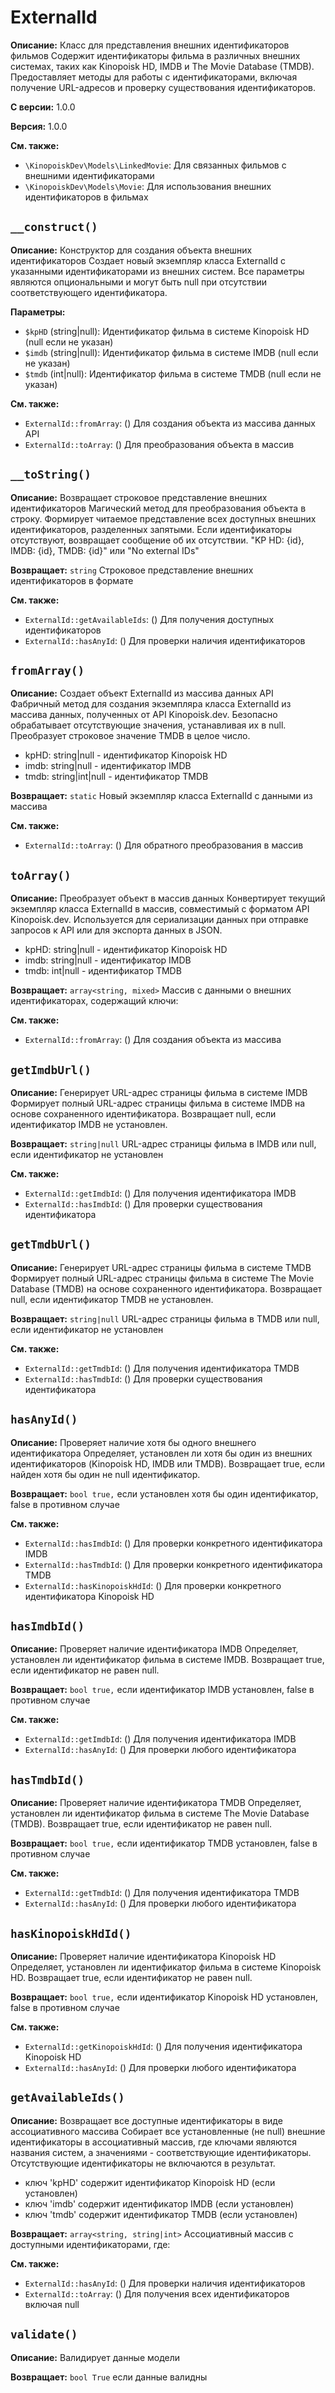# ExternalId

**Описание:** Класс для представления внешних идентификаторов фильмов
Содержит идентификаторы фильма в различных внешних системах, таких как
Kinopoisk HD, IMDB и The Movie Database (TMDB). Предоставляет методы для
работы с идентификаторами, включая получение URL-адресов и проверку
существования идентификаторов.

**С версии:** 1.0.0

**Версия:** 1.0.0

**См. также:**

* `\KinopoiskDev\Models\LinkedMovie`: Для связанных фильмов с внешними идентификаторами
* `\KinopoiskDev\Models\Movie`: Для использования внешних идентификаторов в фильмах

## `__construct()`

**Описание:** Конструктор для создания объекта внешних идентификаторов
Создает новый экземпляр класса ExternalId с указанными идентификаторами
из внешних систем. Все параметры являются опциональными и могут быть null
при отсутствии соответствующего идентификатора.

**Параметры:**

* `$kpHD` (string|null): Идентификатор фильма в системе Kinopoisk HD (null если не указан)
* `$imdb` (string|null): Идентификатор фильма в системе IMDB (null если не указан)
* `$tmdb` (int|null): Идентификатор фильма в системе TMDB (null если не указан)

**См. также:**

* `ExternalId::fromArray`: () Для создания объекта из массива данных API
* `ExternalId::toArray`: () Для преобразования объекта в массив

## `__toString()`

**Описание:** Возвращает строковое представление внешних идентификаторов
Магический метод для преобразования объекта в строку. Формирует читаемое
представление всех доступных внешних идентификаторов, разделенных запятыми.
Если идентификаторы отсутствуют, возвращает сообщение об их отсутствии.
"KP HD: {id}, IMDB: {id}, TMDB: {id}" или "No external IDs"

**Возвращает:** `string` Строковое представление внешних идентификаторов в формате

**См. также:**

* `ExternalId::getAvailableIds`: () Для получения доступных идентификаторов
* `ExternalId::hasAnyId`: () Для проверки наличия идентификаторов

## `fromArray()`

**Описание:** Создает объект ExternalId из массива данных API
Фабричный метод для создания экземпляра класса ExternalId из массива
данных, полученных от API Kinopoisk.dev. Безопасно обрабатывает отсутствующие
значения, устанавливая их в null. Преобразует строковое значение TMDB в целое число.
- kpHD: string|null - идентификатор Kinopoisk HD
- imdb: string|null - идентификатор IMDB
- tmdb: string|int|null - идентификатор TMDB

**Возвращает:** `static` Новый экземпляр класса ExternalId с данными из массива

**См. также:**

* `ExternalId::toArray`: () Для обратного преобразования в массив

## `toArray()`

**Описание:** Преобразует объект в массив данных
Конвертирует текущий экземпляр класса ExternalId в массив,
совместимый с форматом API Kinopoisk.dev. Используется для сериализации
данных при отправке запросов к API или для экспорта данных в JSON.
- kpHD: string|null - идентификатор Kinopoisk HD
- imdb: string|null - идентификатор IMDB
- tmdb: int|null - идентификатор TMDB

**Возвращает:** `array<string, mixed>` Массив с данными о внешних идентификаторах, содержащий ключи:

**См. также:**

* `ExternalId::fromArray`: () Для создания объекта из массива

## `getImdbUrl()`

**Описание:** Генерирует URL-адрес страницы фильма в системе IMDB
Формирует полный URL-адрес страницы фильма в системе IMDB на основе
сохраненного идентификатора. Возвращает null, если идентификатор IMDB
не установлен.

**Возвращает:** `string|null` URL-адрес страницы фильма в IMDB или null, если идентификатор не установлен

**См. также:**

* `ExternalId::getImdbId`: () Для получения идентификатора IMDB
* `ExternalId::hasImdbId`: () Для проверки существования идентификатора

## `getTmdbUrl()`

**Описание:** Генерирует URL-адрес страницы фильма в системе TMDB
Формирует полный URL-адрес страницы фильма в системе The Movie Database (TMDB)
на основе сохраненного идентификатора. Возвращает null, если идентификатор TMDB
не установлен.

**Возвращает:** `string|null` URL-адрес страницы фильма в TMDB или null, если идентификатор не установлен

**См. также:**

* `ExternalId::getTmdbId`: () Для получения идентификатора TMDB
* `ExternalId::hasTmdbId`: () Для проверки существования идентификатора

## `hasAnyId()`

**Описание:** Проверяет наличие хотя бы одного внешнего идентификатора
Определяет, установлен ли хотя бы один из внешних идентификаторов
(Kinopoisk HD, IMDB или TMDB). Возвращает true, если найден хотя бы один
не null идентификатор.

**Возвращает:** `bool true,` если установлен хотя бы один идентификатор, false в противном случае

**См. также:**

* `ExternalId::hasImdbId`: () Для проверки конкретного идентификатора IMDB
* `ExternalId::hasTmdbId`: () Для проверки конкретного идентификатора TMDB
* `ExternalId::hasKinopoiskHdId`: () Для проверки конкретного идентификатора Kinopoisk HD

## `hasImdbId()`

**Описание:** Проверяет наличие идентификатора IMDB
Определяет, установлен ли идентификатор фильма в системе IMDB.
Возвращает true, если идентификатор не равен null.

**Возвращает:** `bool true,` если идентификатор IMDB установлен, false в противном случае

**См. также:**

* `ExternalId::getImdbId`: () Для получения идентификатора IMDB
* `ExternalId::hasAnyId`: () Для проверки любого идентификатора

## `hasTmdbId()`

**Описание:** Проверяет наличие идентификатора TMDB
Определяет, установлен ли идентификатор фильма в системе The Movie Database (TMDB).
Возвращает true, если идентификатор не равен null.

**Возвращает:** `bool true,` если идентификатор TMDB установлен, false в противном случае

**См. также:**

* `ExternalId::getTmdbId`: () Для получения идентификатора TMDB
* `ExternalId::hasAnyId`: () Для проверки любого идентификатора

## `hasKinopoiskHdId()`

**Описание:** Проверяет наличие идентификатора Kinopoisk HD
Определяет, установлен ли идентификатор фильма в системе Kinopoisk HD.
Возвращает true, если идентификатор не равен null.

**Возвращает:** `bool true,` если идентификатор Kinopoisk HD установлен, false в противном случае

**См. также:**

* `ExternalId::getKinopoiskHdId`: () Для получения идентификатора Kinopoisk HD
* `ExternalId::hasAnyId`: () Для проверки любого идентификатора

## `getAvailableIds()`

**Описание:** Возвращает все доступные идентификаторы в виде ассоциативного массива
Собирает все установленные (не null) внешние идентификаторы в ассоциативный массив,
где ключами являются названия систем, а значениями - соответствующие идентификаторы.
Отсутствующие идентификаторы не включаются в результат.
- ключ 'kpHD' содержит идентификатор Kinopoisk HD (если установлен)
- ключ 'imdb' содержит идентификатор IMDB (если установлен)
- ключ 'tmdb' содержит идентификатор TMDB (если установлен)

**Возвращает:** `array<string, string|int>` Ассоциативный массив с доступными идентификаторами, где:

**См. также:**

* `ExternalId::hasAnyId`: () Для проверки наличия идентификаторов
* `ExternalId::toArray`: () Для получения всех идентификаторов включая null

## `validate()`

**Описание:** Валидирует данные модели

**Возвращает:** `bool True` если данные валидны

